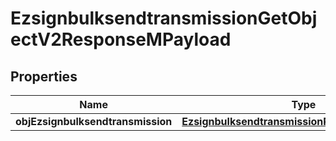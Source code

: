 

# EzsignbulksendtransmissionGetObjectV2ResponseMPayload

## Properties

Name | Type | Description | Notes
------------ | ------------- | ------------- | -------------
**objEzsignbulksendtransmission** | [**EzsignbulksendtransmissionResponseCompound**](EzsignbulksendtransmissionResponseCompound.md) |  | 




